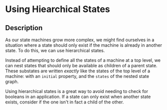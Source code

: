 # Using Hiearchical States

## Description

As our state machines grow more complex, we might find ourselves in a situation where a state should only exist if the machine is already in another state. To do this, we can use hierarchical states.

Instead of attempting to define all the states of a machine at a top level, we can nest states that should only be available as children of a parent state. These substates are written _exactly_ like the states of the top level of a machine: with an `initial` property, and the `states` of the nested state graph.

Using hierarchical states is a great way to avoid needing to check for booleans in an application. If a state can only exist when another state exists, consider if the one isn't in fact a child of the other.
